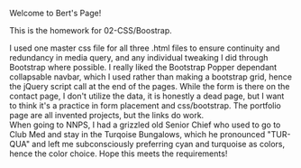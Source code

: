 Welcome to Bert's Page!

This is the homework for 02-CSS/Boostrap.

I used one master css file for all three .html files to ensure continuity and redundancy in media query, and any individual tweaking I did through Bootstrap where possible.
I really liked the Bootstrap Popper dependant collapsable navbar, which I used rather than making a bootstrap grid, hence the jQuery script call at the end of the pages.
While the form is there on the contact page, I don't utilize the data, it is honestly a dead page, but I want to think it's a practice in form placement and css/bootstrap.
The portfolio page are all invented projects, but the links do work.  
When going to NNPS, I had a grizzled old Senior Chief who used to go to Club Med and stay in the Turqoise Bungalows, which he pronounced "TUR-QUA" and left me subconsciously preferring cyan and turquoise as colors, hence the color choice.
Hope this meets the requirements!